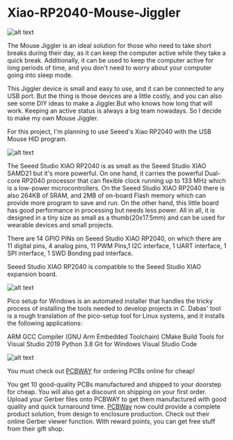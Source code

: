 # Xiao-RP2040-Mouse-Jiggler

![alt text](https://hackster.imgix.net/uploads/attachments/1548256/_CjvodZUTqM.blob?auto=compress%2Cformat&w=900&h=675&fit=min)

The Mouse Jiggler is an ideal solution for those who need to take short breaks during their day, as it can keep the computer active while they take a quick break. Additionally, it can be used to keep the computer active for long periods of time, and you don't need to worry about your computer going into sleep mode.

This Jiggler device is small and easy to use, and it can be connected to any USB port. But the thing is those devices are a little costly, and you can also see some DIY ideas to make a Jiggler.But who knows how long that will work. Keeping an active status is always a big team nowadays. So I decide to make my own Mouse Jiggler.

For this project, I'm planning to use Seeed's Xiao RP2040 with the USB Mouse HID program.

![alt text](https://files.seeedstudio.com/wiki/XIAO-RP2040/img/102010428_Preview-07.jpg)

The Seeed Studio XIAO RP2040 is as small as the Seeed Studio XIAO SAMD21 but it's more powerful. On one hand, it carries the powerful Dual-core RP2040 processor that can flexible clock running up to 133 MHz which is a low-power microcontrollers. On the Seeed Studio XIAO RP2040 there is also 264KB of SRAM, and 2MB of on-board Flash memory which can provide more program to save and run. On the other hand, this little board has good performance in processing but needs less power.
All in all, it is designed in a tiny size as small as a thumb(20x17.5mm) and can be used for wearable devices and small projects.

There are 14 GPIO PINs on Seeed Studio XIAO RP2040, on which there are 11 digital pins, 4 analog pins, 11 PWM Pins,1 I2C interface, 1 UART interface, 1 SPI interface, 1 SWD Bonding pad interface.

Seeed Studio XIAO RP2040 is compatible to the Seeed Studio XIAO expansion board.

![alt text](https://hackster.imgix.net/uploads/attachments/1548277/image_KcKF21Yqdn.png?auto=compress%2Cformat&w=740&h=555&fit=max)

Pico setup for Windows is an automated installer that handles the tricky process of installing the tools needed to develop projects in C.  Dabas' tool is a rough translation of the pico-setup tool for Linux systems, and it installs the following applications:

ARM GCC Compiler (GNU Arm Embedded Toolchain)
CMake
Build Tools for Visual Studio 2019
Python 3.8
Git for Windows
Visual Studio Code

![alt text](https://hackster.imgix.net/uploads/attachments/1544797/pcbway_55Vl7NMRFG.JPG?auto=compress%2Cformat&w=740&h=555&fit=max)

You must check out [PCBWAY](https://www.pcbway.com/) for ordering PCBs online for cheap!

You get 10 good-quality PCBs manufactured and shipped to your doorstep for cheap. You will also get a discount on shipping on your first order. Upload your Gerber files onto PCBWAY to get them manufactured with good quality and quick turnaround time. [PCBWay](https://www.pcbway.com/) now could provide a complete product solution, from design to enclosure production. Check out their online Gerber viewer function. With reward points, you can get free stuff from their gift shop.
